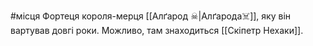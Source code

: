 #місця
Фортеця короля-мерця [[Алґарод ☠|Алґарода☠️]], яку він вартував довгі роки. Можливо, там знаходиться [[Скіпетр Нехаки]].